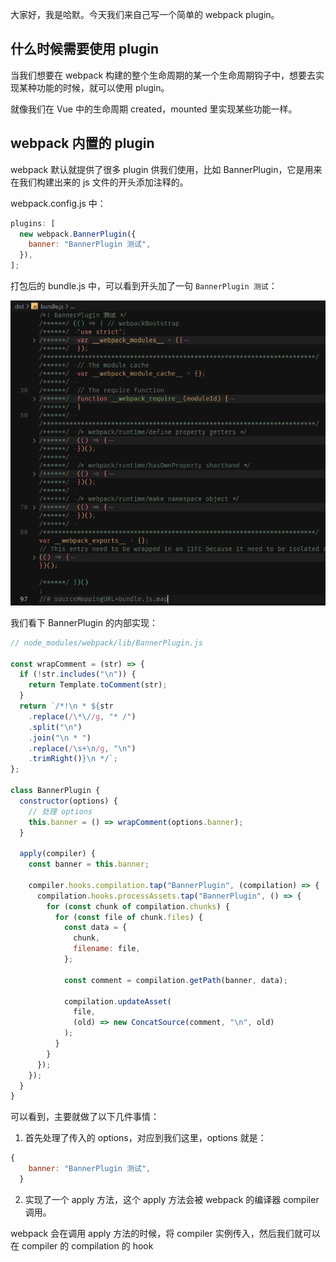 大家好，我是哈默。今天我们来自己写一个简单的 webpack plugin。

## 什么时候需要使用 plugin

当我们想要在 webpack 构建的整个生命周期的某一个生命周期钩子中，想要去实现某种功能的时候，就可以使用 plugin。

就像我们在 Vue 中的生命周期 created，mounted 里实现某些功能一样。

## webpack 内置的 plugin

webpack 默认就提供了很多 plugin 供我们使用，比如 BannerPlugin，它是用来在我们构建出来的 js 文件的开头添加注释的。

webpack.config.js 中：

```js
plugins: [
  new webpack.BannerPlugin({
    banner: "BannerPlugin 测试",
  }),
];
```

打包后的 bundle.js 中，可以看到开头加了一句 `BannerPlugin 测试`：

![](./BannerPlugin.png)

我们看下 BannerPlugin 的内部实现：

```js
// node_modules/webpack/lib/BannerPlugin.js

const wrapComment = (str) => {
  if (!str.includes("\n")) {
    return Template.toComment(str);
  }
  return `/*!\n * ${str
    .replace(/\*\//g, "* /")
    .split("\n")
    .join("\n * ")
    .replace(/\s+\n/g, "\n")
    .trimRight()}\n */`;
};

class BannerPlugin {
  constructor(options) {
    // 处理 options
    this.banner = () => wrapComment(options.banner);
  }

  apply(compiler) {
    const banner = this.banner;

    compiler.hooks.compilation.tap("BannerPlugin", (compilation) => {
      compilation.hooks.processAssets.tap("BannerPlugin", () => {
        for (const chunk of compilation.chunks) {
          for (const file of chunk.files) {
            const data = {
              chunk,
              filename: file,
            };

            const comment = compilation.getPath(banner, data);

            compilation.updateAsset(
              file,
              (old) => new ConcatSource(comment, "\n", old)
            );
          }
        }
      });
    });
  }
}
```

可以看到，主要就做了以下几件事情：

1. 首先处理了传入的 options，对应到我们这里，options 就是：

```js
{
    banner: "BannerPlugin 测试",
  }
```

2. 实现了一个 apply 方法，这个 apply 方法会被 webpack 的编译器 compiler 调用。

webpack 会在调用 apply 方法的时候，将 compiler 实例传入，然后我们就可以在 compiler 的 compilation 的 hook
